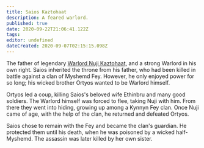 ```yaml
---
title: Saios Kaztohaat
description: A feared warlord.
published: true
date: 2020-09-22T21:06:41.122Z
tags: 
editor: undefined
dateCreated: 2020-09-07T02:15:15.098Z
---
```


The father of legendary [Warlord Nuji Kaztohaat](/characters/nuji-kaztohaat), and a strong Warlord in his own right. Saios inherited the throne from his father, who had been killed in battle against a clan of Myshemd Fey. However, he only enjoyed power for so long; his wicked brother Ortyos wanted to be Warlord himself.

Ortyos led a coup, killing Saios's beloved wife Ethinbru and many good soldiers. The Warlord himself was forced to flee, taking Nuji with him. From there they went into hiding, growing up among a Kynnyn Fey clan. Once Nuji came of age, with the help of the clan, he returned and defeated Ortyos.

Saios chose to remain with the Fey and became the clan's guardian. He protected them until his death, when he was poisoned by a wicked half-Myshemd. The assassin was later killed by her own sister.